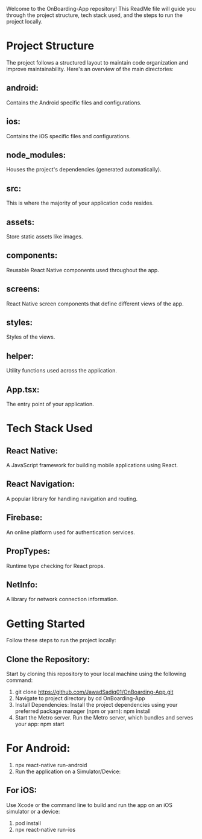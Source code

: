 Welcome to the OnBoarding-App repository! This ReadMe file will guide you through the project structure, tech stack used, and the steps to run the project locally.

# Project Structure
The project follows a structured layout to maintain code organization and improve maintainability. Here's an overview of the main directories:

## android:
 Contains the Android specific files and configurations.
## ios:
 Contains the iOS specific files and configurations.
## node_modules:
 Houses the project's dependencies (generated automatically).
## src:
 This is where the majority of your application code resides.
## assets: 
  Store static assets like images.
## components:
 Reusable React Native components used throughout the app.
## screens:
 React Native screen components that define different views of the app.
## styles:
 Styles of the views.
## helper:
 Utility functions used across the application.
## App.tsx: 
The entry point of your application.
# Tech Stack Used
## React Native: 
 A JavaScript framework for building mobile applications using React.
## React Navigation: 
 A popular library for handling navigation and routing.
## Firebase:
 An online platform used for authentication services.
## PropTypes: 
 Runtime type checking for React props.
## NetInfo: 
 A library for network connection information.
# Getting Started
 Follow these steps to run the project locally:

## Clone the Repository: 
 Start by cloning this repository to your local machine using the following command:

1. git clone https://github.com/JawadSadiq01/OnBoarding-App.git
2. Navigate to project directory by cd OnBoarding-App
3. Install Dependencies: Install the project dependencies using your preferred package manager (npm or yarn):
npm install
4. Start the Metro server. Run the Metro server, which bundles and serves your app:
npm start
# For Android:
1. npx react-native run-android
2. Run the application on a Simulator/Device:

## For iOS: 
Use Xcode or the command line to build and run the app on an iOS simulator or a device:

1. pod install
2. npx react-native run-ios